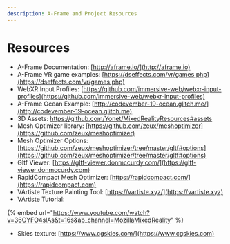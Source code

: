 ```yaml
---
description: A-Frame and Project Resources
---
```


# Resources



* A-Frame Documentation: [http://aframe.io/](http://aframe.io)
* A-Frame VR game examples: [https://dseffects.com/vr/games.php](https://dseffects.com/vr/games.php)
* WebXR Input Profiles: [https://github.com/immersive-web/webxr-input-profiles](https://github.com/immersive-web/webxr-input-profiles)
* A-Frame Ocean Example: [http://codevember-19-ocean.glitch.me/](http://codevember-19-ocean.glitch.me)
* 3D Assets: https://github.com/Yonet/MixedRealityResources#assets
* Mesh Optimizer library: [https://github.com/zeux/meshoptimizer](https://github.com/zeux/meshoptimizer)
* Mesh Optimizer Options: [https://github.com/zeux/meshoptimizer/tree/master/gltf#options](https://github.com/zeux/meshoptimizer/tree/master/gltf#options)
* Gltf Viewer: [https://gltf-viewer.donmccurdy.com/](https://gltf-viewer.donmccurdy.com)
* RapidCompact Mesh Optimizer: [https://rapidcompact.com/](https://rapidcompact.com)
* VArtiste Texture Painting Tool: [https://vartiste.xyz/](https://vartiste.xyz)
* VArtiste Tutorial:&#x20;

{% embed url="https://www.youtube.com/watch?v=36OYFO4slAs&t=16s&ab_channel=MozillaMixedReality" %}



* Skies texture: [https://www.cgskies.com/](https://www.cgskies.com)

